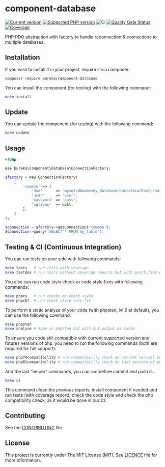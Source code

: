 # component-database

[![Current version](https://img.shields.io/packagist/v/eureka/component-database.svg?logo=composer)](https://packagist.org/packages/eureka/component-database)
[![Supported PHP version](https://img.shields.io/static/v1?logo=php&label=PHP&message=7.4-8.3&color=777bb4)](https://packagist.org/packages/eureka/component-database)
![CI](https://github.com/eureka-framework/component-database/workflows/CI/badge.svg)
[![Quality Gate Status](https://sonarcloud.io/api/project_badges/measure?project=eureka-framework_component-database&metric=alert_status)](https://sonarcloud.io/dashboard?id=eureka-framework_component-database)
[![Coverage](https://sonarcloud.io/api/project_badges/measure?project=eureka-framework_component-database&metric=coverage)](https://sonarcloud.io/dashboard?id=eureka-framework_component-database)


PHP PDO abstraction with factory to handle reconnection & connections to multiple databases.

## Installation

If you wish to install it in your project, require it via composer:

```bash
composer require eureka/component-database
```

You can install the component (for testing) with the following command:
```bash
make install
```

## Update

You can update the component (for testing) with the following command:
```bash
make update
```

## Usage
```php
<?php

use Eureka\Component\Database\ConnectionFactory;

$factory = new ConnectionFactory(
    [
        'common' => [
            'dsn'      => 'mysql:dbname=my_database;host=localhost;charset=UTF8',
            'user'     => 'user',
            'password' => 'pass',
            'options'  => null,
        ],
    ]
);

$connection = $factory->getConnection('common');
$connection->query('SELECT * FROM my_table');
```

## Testing & CI (Continuous Integration)

You can run tests on your side with following commands:
```bash
make tests   # run tests with coverage
make testdox # run tests without coverage reports but with prettified output
```

You also can run code style check or code style fixes with following commands:
```bash
make phpcs   # run checks on check style
make phpcbf  # run check style auto fix
```

To perform a static analyze of your code (with phpstan, lvl 9 at default), you can use the following command:
```bash
make phpstan
make analyze # Same as phpstan but with CLI output as table
```

To ensure you code still compatible with current supported version and futures versions of php, you need to
run the following commands (both are required for full support):
```bash
make php74compatibility # run compatibility check on current minimal version of php we support
make php81compatibility # run compatibility check on last version of php we will support in future
```

And the last "helper" commands, you can run before commit and push is:
```bash
make ci
```
This command clean the previous reports, install component if needed and run tests (with coverage report),
check the code style and check the php compatibility check, as it would be done in our CI.

## Contributing

See the [CONTRIBUTING](CONTRIBUTING.md) file.

## License

This project is currently under The MIT License (MIT). See [LICENCE](LICENSE) file for more information.
